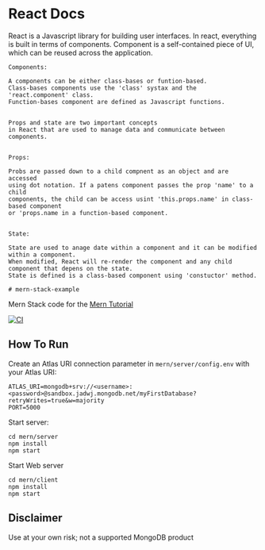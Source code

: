 <!-- Essay On React Component, Props and State -->

# React Docs

React is a Javascript library for building user interfaces.
In react, everything is built in terms of components. Component is a self-contained
piece of UI, which can be reused across the application.

    Components:

    A components can be either class-bases or funtion-based.
    Class-bases components use the 'class' systax and the 'react.component' class.
    Function-bases component are defined as Javascript functions.


    Props and state are two important concepts
    in React that are used to manage data and communicate between components.


    Props:

    Probs are passed down to a child compnent as an object and are accessed
    using dot notation. If a patens component passes the prop 'name' to a child
    components, the child can be access usint 'this.props.name' in class-based component
    or 'props.name in a function-based component.


    State:

    State are used to anage date within a component and it can be modified within a component.
    When modified, React will re-render the component and any child component that depens on the state.
    State is defined is a class-based component using 'constuctor' method.

<!-- Mern Documentation -->

    # mern-stack-example

Mern Stack code for the [Mern Tutorial](https://www.mongodb.com/languages/mern-stack-tutorial)

[![CI](https://github.com/mongodb-developer/mern-stack-example/actions/workflows/main.yaml/badge.svg)](https://github.com/mongodb-developer/mern-stack-example/actions/workflows/main.yaml)

## How To Run

Create an Atlas URI connection parameter in `mern/server/config.env` with your Atlas URI:

```
ATLAS_URI=mongodb+srv://<username>:<password>@sandbox.jadwj.mongodb.net/myFirstDatabase?retryWrites=true&w=majority
PORT=5000
```

Start server:

```
cd mern/server
npm install
npm start
```

Start Web server

```
cd mern/client
npm install
npm start
```

## Disclaimer

Use at your own risk; not a supported MongoDB product
